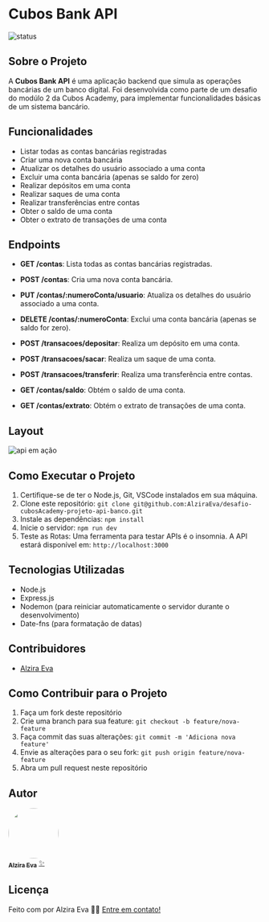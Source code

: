 # Cubos Bank API


![status](https://img.shields.io/badge/status-%20concluido-green)

## Sobre o Projeto

A **Cubos Bank API** é uma aplicação backend que simula as operações bancárias de um banco digital. Foi desenvolvida como parte de um desafio do modúlo 2 da Cubos Academy, para implementar funcionalidades básicas de um sistema bancário.

## Funcionalidades

- Listar todas as contas bancárias registradas
- Criar uma nova conta bancária
- Atualizar os detalhes do usuário associado a uma conta
- Excluir uma conta bancária (apenas se saldo for zero)
- Realizar depósitos em uma conta
- Realizar saques de uma conta
- Realizar transferências entre contas
- Obter o saldo de uma conta
- Obter o extrato de transações de uma conta
  
## Endpoints

- **GET /contas**: Lista todas as contas bancárias registradas.

- **POST /contas**: Cria uma nova conta bancária.

- **PUT /contas/:numeroConta/usuario**: Atualiza os detalhes do usuário associado a uma conta.

- **DELETE /contas/:numeroConta**: Exclui uma conta bancária (apenas se saldo for zero).

- **POST /transacoes/depositar**: Realiza um depósito em uma conta.

- **POST /transacoes/sacar**: Realiza um saque de uma conta.

- **POST /transacoes/transferir**: Realiza uma transferência entre contas.

- **GET /contas/saldo**: Obtém o saldo de uma conta.

- **GET /contas/extrato**:  Obtém o extrato de transações de uma conta.

## Layout
![api em ação](https://github.com/AlziraEva/desafio-cubosAcademy-projeto-api-banco/assets/138158823/0a7434cc-1e4e-407a-bf8e-4be4fa81561a)

## Como Executar o Projeto

1. Certifique-se de ter o Node.js, Git, VSCode instalados em sua máquina.
2. Clone este repositório: `git clone git@github.com:AlziraEva/desafio-cubosAcademy-projeto-api-banco.git`
3. Instale as dependências: `npm install`
4. Inicie o servidor: `npm run dev` 
5. Teste as Rotas: Uma ferramenta para testar APIs é o insomnia. A API estará disponível em: `http://localhost:3000`

## Tecnologias Utilizadas

- Node.js
- Express.js
- Nodemon (para reiniciar automaticamente o servidor durante o desenvolvimento)
- Date-fns (para formatação de datas)

## Contribuidores

- [Alzira Eva](https://github.com/AlziraEva)

## Como Contribuir para o Projeto

1. Faça um fork deste repositório
2. Crie uma branch para sua feature: `git checkout -b feature/nova-feature`
3. Faça commit das suas alterações: `git commit -m 'Adiciona nova feature'`
4. Envie as alterações para o seu fork: `git push origin feature/nova-feature`
5. Abra um pull request neste repositório

## Autor

<a href="https://www.linkedin.com/in/alzira-eva-cavalcanti-alves-a62b97135"/>
 <img style="border-radius: 50%;" src="https://github.com/AlziraEva/desafio-cubosAcademy-projeto-api-banco/assets/138158823/a4b19708-4f71-4154-a98e-763d90bae228" width="100px;" alt=""/>
 <br />
 <sub><b>Alzira Eva</b></sub></a> <a href="https://www.linkedin.com/in/alzira-eva-cavalcanti-alves-a62b97135" title="Alzira Eva">✨</a>
 <br />


## Licença

Feito com por Alzira Eva 👋🏽 [Entre em contato!](https://www.linkedin.com/in/alzira-eva-cavalcanti-alves-a62b97135)
